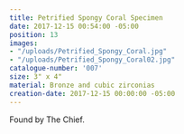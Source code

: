 ```yaml
---
title: Petrified Spongy Coral Specimen
date: 2017-12-15 00:54:00 -05:00
position: 13
images:
- "/uploads/Petrified_Spongy_Coral.jpg"
- "/uploads/Petrified_Spongy_Coral02.jpg"
catalogue-number: '007'
size: 3" x 4"
material: Bronze and cubic zirconias
creation-date: 2017-12-15 00:00:00 -05:00
---
```


Found by The Chief.